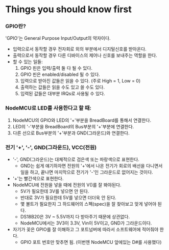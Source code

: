 Things you should know first
============================

### GPIO란? ###

'GPIO'는 General Purpose Input/Output의 약자이다.

* 입력으로서 동작할 경우 전자회로 외의 부분에서 디지털신호를 받아온다.
* 출력으로서 동작할 경우 다른 디바이스의 제어나 신호를 보내주는 역할을 한다.
* 할 수 있는 일들:
	1. GPIO 핀은 입력/출력 둘 다 될 수 있다.
	2. GPIO 핀은 enabled/disabled 될 수 있다.
	3. 입력으로 받아진 값들은 읽을 수 있다. (주로 High = 1, Low = 0)
	4. 출력하는 값들은 읽을 수도 있고 쓸 수도 있다.
	5. 입력된 값들은 대부분 IRQs로 사용될 수 있다.


### NodeMCU로 LED를 사용한다고 할 때: ###

1. NodeMCU의 GPIO와 LED의 '+'부분을 BreadBoard를 통해서 연결한다.
2. LED의 '-'부분을 BreadBoard의 Bus부분의 '+'부분에 연결한다.
3. 다른 선으로 Bus부분의 '+'부분과 GND(그라운드)와 연결한다.


### 전기 '+', '-', GND(그라운드), VCC(전원) ###

* '-', GND(그라운드)는 대체적으로 검은색 또는 파랑색으로 표현한다.
	* GND는 쉽게 얘기하자면 전원의 '+'에서 나온 전기가 회로의 배선을 다니면서 일을 하고, 끝나면 마지막으로 전기가 '-'인 그라운드로 없어지는 것이다.
* '+'는 빨간색으로 표현한다.
* NodeMCU에 전원을 넣을 때에 전원의 V()를 잘 봐야된다.
	* 5V가 필요한데 3V를 넣으면 안 된다.
	* 반대로 3V가 필요한데 5V를 넣으면 더더욱 안 된다.
	* 몇 볼트가 필요한지 그 하드웨어의 스펙(spec)을 잘 찾아보고 맞게 넣어야 된다.
	* DS18B20은 3V ~ 5.5V까지 다 받아주기 때문에 상관없다.
	* NodeMCU에서는 3V3이 3.3V, Vin이 5V이고, GND가 그라운드이다.
* 자기가 꽂은 GPIO를 잘 이해하고 그 포트넘버에 따라서 소프트웨어에 적어줘야 한다.
	* GPIO 포트 번호만 맞추면 됨. (이번엔 NodeMCU 앞에있는 D#를 사용했다)
